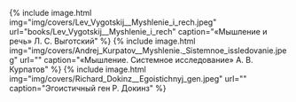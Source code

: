{% include image.html img="img/covers/Lev_Vygotskij__Myshlenie_i_rech.jpeg" url="books/Lev_Vygotskij__Myshlenie_i_rech" caption="«Мышление и речь» Л. С. Выготский" %}
{% include image.html img="img/covers/Andrej_Kurpatov__Myshlenie._Sistemnoe_issledovanie.jpeg" url="" caption="«Мышление. Системное исследование» А. В. Курпатов" %}
{% include image.html img="img/covers/Richard_Dokinz__Egoistichnyj_gen.jpeg" url="" caption="Эгоистичный ген Р. Докинз" %}
